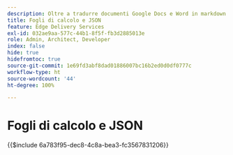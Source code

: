 ```yaml
---
description: Oltre a tradurre documenti Google Docs e Word in markdown e markup HTML, AEM traduce anche i fogli di calcolo (cartelle di lavoro di Microsoft Excel e Fogli Google) in file JSON che possono essere facilmente utilizzati dal sito web o dall’applicazione web.
title: Fogli di calcolo e JSON
feature: Edge Delivery Services
exl-id: 032ae9aa-577c-44b1-8f5f-fb3d2885013e
role: Admin, Architect, Developer
index: false
hide: true
hidefromtoc: true
source-git-commit: 1e69fd3abf8dad01886007bc16b2ed0d0df0777c
workflow-type: ht
source-wordcount: '44'
ht-degree: 100%

---
```


# Fogli di calcolo e JSON

{{$include 6a783f95-dec8-4c8a-bea3-fc3567831206}}
